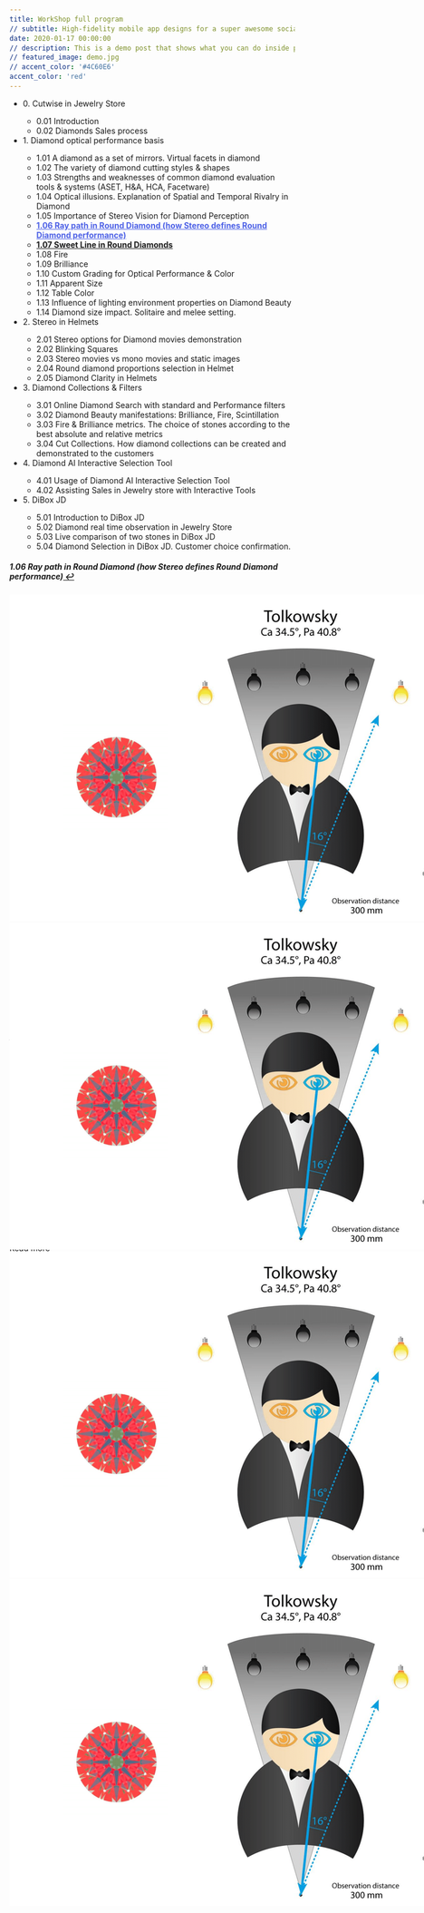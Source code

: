 ```yaml
---
title: WorkShop full program
// subtitle: High-fidelity mobile app designs for a super awesome social media company.
date: 2020-01-17 00:00:00
// description: This is a demo post that shows what you can do inside portfolio and blog posts. We’ve included everything you need to create engaging posts and case studies to show off your work in a beautiful way.
// featured_image: demo.jpg
// accent_color: '#4C60E6'
accent_color: 'red'
---
```


<ul>
  <li>0. Cutwise in Jewelry Store</li>
  <ul>
    <li>0.01 Introduction</li>
    <li>0.02 Diamonds Sales process</li>
  </ul>
  
  <li>1. Diamond optical performance basis</li>
  <ul>
  <li>1.01 A diamond as a set of mirrors. Virtual facets in diamond</li>
  <li>1.02 The variety of diamond cutting styles & shapes</li>
  <li>1.03 Strengths and weaknesses of common diamond evaluation tools & systems (ASET, H&A, HCA, Facetware)</li>
  <li>1.04 Optical illusions. Explanation of Spatial and Temporal Rivalry in Diamond</li>
  <li>1.05 Importance of Stereo Vision for Diamond Perception</li>
  <li><strong><a class="project__link button--text --right" style="color: #4C60E6; --color-var: #4C60E6" id="fnref:1" href="#fn:1">1.06 Ray path in Round Diamond (how Stereo defines Round Diamond performance)</a></strong></li>
  <li><strong><a id="fnref:2" href="#fn:2">1.07 Sweet Line in Round Diamonds</a></strong></li>
  <li>1.08 Fire</li>
  <li>1.09 Brilliance</li>
  <li>1.10 Custom Grading for Optical Performance & Color</li>
  <li>1.11 Apparent Size</li>
  <li>1.12 Table Color</li>
  <li>1.13 Influence of lighting environment properties on Diamond Beauty</li>
  <li>1.14 Diamond size impact. Solitaire and melee setting.</li>
  </ul>

  <li>2. Stereo in Helmets</li>
  <ul>
  <li>2.01 Stereo options for Diamond movies demonstration</li>
  <li>2.02 Blinking Squares</li>
  <li>2.03 Stereo movies vs mono movies and static images</li>
  <li>2.04 Round diamond proportions selection in Helmet</li>
  <li>2.05 Diamond Clarity in Helmets</li>
  </ul>
  
  <li>3. Diamond Collections & Filters</li>
  <ul>
  <li>3.01 Online Diamond Search with standard and Performance filters</li>
  <li>3.02 Diamond Beauty manifestations: Brilliance, Fire, Scintillation</li>
  <li>3.03 Fire & Brilliance metrics. The choice of stones according to the best absolute and relative metrics</li>
  <li>3.04 Cut Collections. How diamond collections can be created and demonstrated to the customers</li>
  </ul>
  
  <li>4. Diamond AI Interactive Selection Tool</li>
  <ul>
  <li>4.01 Usage of Diamond AI Interactive Selection Tool</li>
  <li>4.02 Assisting Sales in Jewelry store with Interactive Tools</li>
  </ul>
  
  <li>5. DiBox JD</li>
  <ul>
  <li>5.01 Introduction to DiBox JD</li>
  <li>5.02 Diamond real time observation in Jewelry Store</li>
  <li>5.03 Live comparison of two stones in DiBox JD</li>
  <li>5.04 Diamond Selection in DiBox JD. Customer choice confirmation.</li>
  </ul>
  
</ul>









<h5 id="fn:1">1.06 Ray path in Round Diamond (how Stereo defines Round Diamond performance)<a href="#fnref:1" class="reversefootnote"> ↩</a></h5>

<div class="project__images owl-carousel owl-loaded owl-drag" style="--accent: #4C60E6">

<div class="owl-stage-outer owl-height" style="height: 602.563px;">
  <div class="owl-stage" style="transform: translate3d(0px, 0px, 0px); transition: all 0s ease 0s; width: 4640px;">
    <div class="owl-item active" style="width: 1140px; margin-right: 20px;">
      <a href="/blog/ray-path-in-round-diamond"><img src="/images/demo_1.png" alt="" class="project__image"></a>
    </div>
    <div class="owl-item" style="width: 1140px; margin-right: 20px;">
      <a href="/blog/ray-path-in-round-diamond"><img src="/images/demo_1.png" alt="" class="project__image"></a>
    </div>
    <div class="owl-item" style="width: 1140px; margin-right: 20px;">
      <a href="/blog/ray-path-in-round-diamond"><img src="/images/demo_1.png" alt="" class="project__image"></a>
    </div>
    <div class="owl-item" style="width: 1140px; margin-right: 20px;">
      <a href="/blog/ray-path-in-round-diamondp"><img src="/images/demo_1.png" alt="" class="project__image"></a>
    </div>
  </div>
</div>

<div class="owl-nav disabled">
  <button role="presentation" class="owl-prev">
    <span aria-label="prev"></span>
  </button>
  <button role="presentation" class="owl-next">
    <span aria-label="next">
    </span>
  </button>
</div>

<div class="owl-dots">
  <button class="owl-dot active">
    <span></span>
  </button>
  <button class="owl-dot">
    <span></span>
  </button>
  <button class="owl-dot">
    <span></span>
  </button>
  <button class="owl-dot">
    <span></span>
  </button>
</div>
</div>

<div class="project__content grid" style="border-color: #4C60E6">
	<p class="project__subtitle subtitle--light">Ray path in Round Diamond (how Stereo defines Round Diamond performance).</p>
	<p class="project__description --small">
	  In Chapter is described how the Tolkowsky Round works. And what will happen if we will decrease or increase diamond Pavilion angle.
	  <a href="/blog/ray-path-in-round-diamond" class="project__link button--text --right" style="color: #4C60E6; --color-var: #4C60E6">Read more</a>
	</p>
</div>




<h5 id="fn:1">1.06 Ray path in Round Diamond (how Stereo defines Round Diamond performance)<a href="#fnref:1" class="reversefootnote"> ↩</a></h5>

<div class="card post__content">
<div class="card__description">
In Chapter is described how the Tolkowsky Round works. And what will happen if we will decrease or increase diamond Pavilion angle.
</div>
<div class="card__media">
<img src="/images/demo_1.png" alt="">
</div>
</div>

<a class="project__link button--text --right" href="/blog/ray-path-in-round-diamond" class="post__link button--text--accent">Read more</a>

<h5 id="fn:2"><strong>1.07 Sweet Line in Round Diamonds</strong><a href="#fnref:2" class="reversefootnote"> ↩</a></h5>

<div class="card post__content">
<div class="card__description">
In Chapter is described how the Tolkowsky Round works. And what will happen if we will decrease or increase diamond Pavilion angle.
</div>
<div class="card__media">
<img src="/images/demo_1.png" alt="">
</div>
</div>

<a href="/blog/demo-post" class="post__link button--text--accent">Keep Reading</a>
